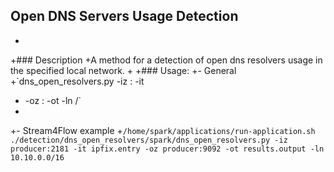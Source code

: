 ## Open DNS Servers Usage Detection
+
+### Description
+A method for a detection of open dns resolvers usage in the specified local network.
+
+### Usage:
+- General
+`dns_open_resolvers.py -iz <input-zookeeper-hostname>:<input-zookeeper-port> -it <input-topic>
+    -oz <output-zookeeper-hostname>:<output-zookeeper-port> -ot <output-topic> -ln <local-network>/<subnet-mask>`
+
+- Stream4Flow example
+`/home/spark/applications/run-application.sh ./detection/dns_open_resolvers/spark/dns_open_resolvers.py -iz producer:2181 -it ipfix.entry -oz producer:9092 -ot results.output -ln 10.10.0.0/16`
